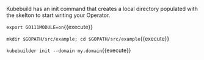 Kubebuild has an init command that creates a local directory populated with the skelton to start writing your Operator.

`export GO111MODULE=on`{{execute}}

`mkdir $GOPATH/src/example; cd $GOPATH/src/example`{{execute}}

`kubebuilder init --domain my.domain`{{execute}}


